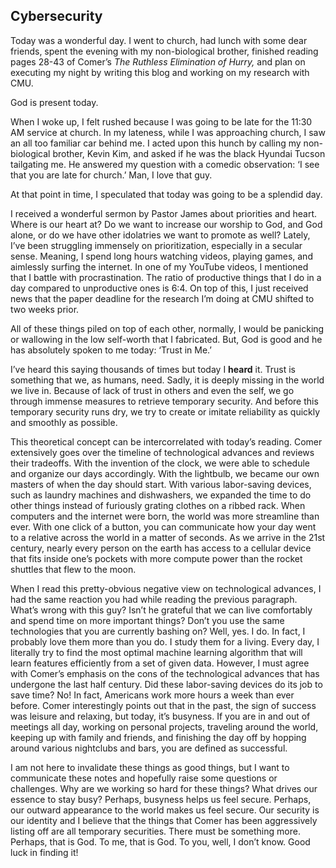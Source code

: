 ## Cybersecurity 

Today was a wonderful day. I went to church, had lunch with some dear friends, spent the evening with my non-biological brother, finished reading pages 28-43 of Comer’s *The Ruthless Elimination of Hurry,* and plan on executing my night by writing this blog and working on my research with CMU. 

God is present today. 

When I woke up, I felt rushed because I was going to be late for the 11:30 AM service at church. In my lateness, while I was approaching church, I saw an all too familiar car behind me. I acted upon this hunch by calling my non-biological brother, Kevin Kim, and asked if he was the black Hyundai Tucson tailgating me. He answered my question with a comedic observation: ‘I see that you are late for church.’ Man, I love that guy. 

At that point in time, I speculated that today was going to be a splendid day. 

I received a wonderful sermon by Pastor James about priorities and heart. Where is our heart at? Do we want to increase our worship to God, and God alone, or do we have other idolatries we want to promote as well? Lately, I’ve been struggling immensely on prioritization, especially in a secular sense. Meaning, I spend long hours watching videos, playing games, and aimlessly surfing the internet. In one of my YouTube videos, I mentioned that I battle with procrastination. The ratio of productive things that I do in a day compared to unproductive ones is 6:4. On top of this, I just received news that the paper deadline for the research I’m doing at CMU shifted to two weeks prior. 

All of these things piled on top of each other, normally, I would be panicking or wallowing in the low self-worth that I fabricated. But, God is good and he has absolutely spoken to me today: ‘Trust in Me.’ 

I’ve heard this saying thousands of times but today I **heard** it. Trust is something that we, as humans, need. Sadly, it is deeply missing in the world we live in. Because of lack of trust in others and even the self, we go through immense measures to retrieve temporary security. And before this temporary security runs dry, we try to create or imitate reliability as quickly and smoothly as possible. 

This theoretical concept can be intercorrelated with today’s reading. Comer extensively goes over the timeline of technological advances and reviews their tradeoffs. With the invention of the clock, we were able to schedule and organize our days accordingly. With the lightbulb, we became our own masters of when the day should start. With various labor-saving devices, such as laundry machines and dishwashers, we expanded the time to do other things instead of furiously grating clothes on a ribbed rack. When computers and the internet were born, the world was more streamline than ever. With one click of a button, you can communicate how your day went to a relative across the world in a matter of seconds.  As we arrive in the 21st century, nearly every person on the earth has access to a cellular device that fits inside one’s pockets with more compute power than the rocket shuttles that flew to the moon. 

When I read this pretty-obvious negative view on technological advances, I had the same reaction you had while reading the previous paragraph. What’s wrong with this guy? Isn’t he grateful that we can live comfortably and spend time on more important things? Don’t you use the same technologies that you are currently bashing on? Well, yes. I do. In fact, I probably love them more than you do. I study them for a living. Every day, I literally try to find the most optimal machine learning algorithm that will learn features efficiently from a set of given data. However, I must agree with Comer’s emphasis on the cons of the technological advances that has undergone the last half century. Did these labor-saving devices do its job to save time? No! In fact, Americans work more hours a week than ever before. Comer interestingly points out that in the past, the sign of success was leisure and relaxing, but today, it’s busyness. If you are in and out of meetings all day, working on personal projects, traveling around the world, keeping up with family and friends, and finishing the day off by hopping around various nightclubs and bars, you are defined as successful. 

I am not here to invalidate these things as good things, but I want to communicate these notes and hopefully raise some questions or challenges. Why are we working so hard for these things? What drives our essence to stay busy? Perhaps, busyness helps us feel secure. Perhaps, our outward appearance to the world makes us feel secure. Our security is our identity and I believe that the things that Comer has been aggressively listing off are all temporary securities. There must be something more. Perhaps, that is God. To me, that is God. To you, well, I don’t know. Good luck in finding it! 
